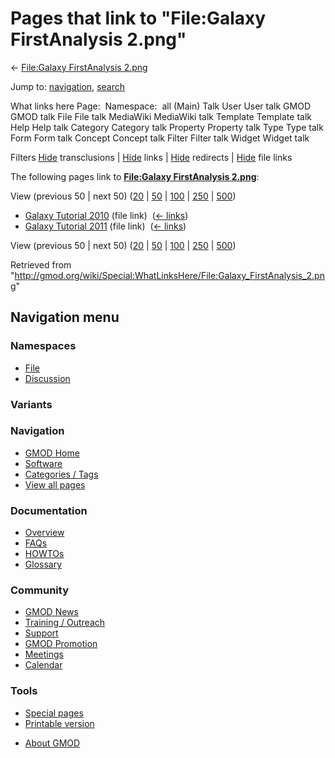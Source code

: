 <div id="mw-page-base" class="noprint">

</div>

<div id="mw-head-base" class="noprint">

</div>

<div id="content" class="mw-body" role="main">

<span id="top"></span>

<div id="mw-js-message" style="display:none;">

</div>



# <span dir="auto">Pages that link to "File:Galaxy FirstAnalysis 2.png"</span>

<div id="bodyContent">

<div id="contentSub">

← [File:Galaxy FirstAnalysis
2.png](/wiki/File:Galaxy_FirstAnalysis_2.png "File:Galaxy FirstAnalysis 2.png")

</div>

<div id="jump-to-nav" class="mw-jump">

Jump to: [navigation](#mw-navigation), [search](#p-search)

</div>

<div id="mw-content-text">

What links here Page:  Namespace:  all (Main) Talk User User talk GMOD
GMOD talk File File talk MediaWiki MediaWiki talk Template Template talk
Help Help talk Category Category talk Property Property talk Type Type
talk Form Form talk Concept Concept talk Filter Filter talk Widget
Widget talk

Filters
[Hide](/mediawiki/index.php?title=Special:WhatLinksHere/File:Galaxy_FirstAnalysis_2.png&hidetrans=1 "Special:WhatLinksHere/File:Galaxy FirstAnalysis 2.png")
transclusions \|
[Hide](/mediawiki/index.php?title=Special:WhatLinksHere/File:Galaxy_FirstAnalysis_2.png&hidelinks=1 "Special:WhatLinksHere/File:Galaxy FirstAnalysis 2.png")
links \|
[Hide](/mediawiki/index.php?title=Special:WhatLinksHere/File:Galaxy_FirstAnalysis_2.png&hideredirs=1 "Special:WhatLinksHere/File:Galaxy FirstAnalysis 2.png")
redirects \|
[Hide](/mediawiki/index.php?title=Special:WhatLinksHere/File:Galaxy_FirstAnalysis_2.png&hideimages=1 "Special:WhatLinksHere/File:Galaxy FirstAnalysis 2.png")
file links

The following pages link to **[File:Galaxy FirstAnalysis
2.png](/wiki/File:Galaxy_FirstAnalysis_2.png "File:Galaxy FirstAnalysis 2.png")**:

View (previous 50 \| next 50)
([20](/mediawiki/index.php?title=Special:WhatLinksHere/File:Galaxy_FirstAnalysis_2.png&limit=20 "Special:WhatLinksHere/File:Galaxy FirstAnalysis 2.png")
\|
[50](/mediawiki/index.php?title=Special:WhatLinksHere/File:Galaxy_FirstAnalysis_2.png&limit=50 "Special:WhatLinksHere/File:Galaxy FirstAnalysis 2.png")
\|
[100](/mediawiki/index.php?title=Special:WhatLinksHere/File:Galaxy_FirstAnalysis_2.png&limit=100 "Special:WhatLinksHere/File:Galaxy FirstAnalysis 2.png")
\|
[250](/mediawiki/index.php?title=Special:WhatLinksHere/File:Galaxy_FirstAnalysis_2.png&limit=250 "Special:WhatLinksHere/File:Galaxy FirstAnalysis 2.png")
\|
[500](/mediawiki/index.php?title=Special:WhatLinksHere/File:Galaxy_FirstAnalysis_2.png&limit=500 "Special:WhatLinksHere/File:Galaxy FirstAnalysis 2.png"))

- [Galaxy Tutorial
  2010](/wiki/Galaxy_Tutorial_2010 "Galaxy Tutorial 2010") (file link) ‎
  <span class="mw-whatlinkshere-tools">([←
  links](/mediawiki/index.php?title=Special:WhatLinksHere&target=Galaxy+Tutorial+2010 "Special:WhatLinksHere"))</span>
- [Galaxy Tutorial
  2011](/wiki/Galaxy_Tutorial_2011 "Galaxy Tutorial 2011") (file link) ‎
  <span class="mw-whatlinkshere-tools">([←
  links](/mediawiki/index.php?title=Special:WhatLinksHere&target=Galaxy+Tutorial+2011 "Special:WhatLinksHere"))</span>

View (previous 50 \| next 50)
([20](/mediawiki/index.php?title=Special:WhatLinksHere/File:Galaxy_FirstAnalysis_2.png&limit=20 "Special:WhatLinksHere/File:Galaxy FirstAnalysis 2.png")
\|
[50](/mediawiki/index.php?title=Special:WhatLinksHere/File:Galaxy_FirstAnalysis_2.png&limit=50 "Special:WhatLinksHere/File:Galaxy FirstAnalysis 2.png")
\|
[100](/mediawiki/index.php?title=Special:WhatLinksHere/File:Galaxy_FirstAnalysis_2.png&limit=100 "Special:WhatLinksHere/File:Galaxy FirstAnalysis 2.png")
\|
[250](/mediawiki/index.php?title=Special:WhatLinksHere/File:Galaxy_FirstAnalysis_2.png&limit=250 "Special:WhatLinksHere/File:Galaxy FirstAnalysis 2.png")
\|
[500](/mediawiki/index.php?title=Special:WhatLinksHere/File:Galaxy_FirstAnalysis_2.png&limit=500 "Special:WhatLinksHere/File:Galaxy FirstAnalysis 2.png"))

</div>

<div class="printfooter">

Retrieved from
"<http://gmod.org/wiki/Special:WhatLinksHere/File:Galaxy_FirstAnalysis_2.png>"

</div>

<div id="catlinks" class="catlinks catlinks-allhidden">

</div>

<div class="visualClear">

</div>

</div>

</div>

<div id="mw-navigation">

## Navigation menu

<div id="mw-head">



<div id="left-navigation">

<div id="p-namespaces" class="vectorTabs" role="navigation"
aria-labelledby="p-namespaces-label">

### Namespaces

- <span id="ca-nstab-image"><a href="/wiki/File:Galaxy_FirstAnalysis_2.png" accesskey="c"
  title="View the file page [c]">File</a></span>
- <span id="ca-talk"><a
  href="/mediawiki/index.php?title=File_talk:Galaxy_FirstAnalysis_2.png&amp;action=edit&amp;redlink=1"
  accesskey="t"
  title="Discussion about the content page [t]">Discussion</a></span>

</div>

<div id="p-variants" class="vectorMenu emptyPortlet" role="navigation"
aria-labelledby="p-variants-label">

### 

### Variants[](#)

<div class="menu">

</div>

</div>

</div>





</div>

</div>

</div>

<div id="mw-panel">

<div id="p-logo" role="banner">

<a href="/wiki/Main_Page"
style="background-image: url(http://gmod.org/images/GMOD-cogs.png);"
title="Visit the main page"></a>

</div>

<div id="p-Navigation" class="portal" role="navigation"
aria-labelledby="p-Navigation-label">

### Navigation

<div class="body">

- <span id="n-GMOD-Home">[GMOD Home](/wiki/Main_Page)</span>
- <span id="n-Software">[Software](/wiki/GMOD_Components)</span>
- <span id="n-Categories-.2F-Tags">[Categories /
  Tags](/wiki/Categories)</span>
- <span id="n-View-all-pages">[View all
  pages](/wiki/Special:AllPages)</span>

</div>

</div>

<div id="p-Documentation" class="portal" role="navigation"
aria-labelledby="p-Documentation-label">

### Documentation

<div class="body">

- <span id="n-Overview">[Overview](/wiki/Overview)</span>
- <span id="n-FAQs">[FAQs](/wiki/Category:FAQ)</span>
- <span id="n-HOWTOs">[HOWTOs](/wiki/Category:HOWTO)</span>
- <span id="n-Glossary">[Glossary](/wiki/Glossary)</span>

</div>

</div>

<div id="p-Community" class="portal" role="navigation"
aria-labelledby="p-Community-label">

### Community

<div class="body">

- <span id="n-GMOD-News">[GMOD News](/wiki/GMOD_News)</span>
- <span id="n-Training-.2F-Outreach">[Training /
  Outreach](/wiki/Training_and_Outreach)</span>
- <span id="n-Support">[Support](/wiki/Support)</span>
- <span id="n-GMOD-Promotion">[GMOD
  Promotion](/wiki/GMOD_Promotion)</span>
- <span id="n-Meetings">[Meetings](/wiki/Meetings)</span>
- <span id="n-Calendar">[Calendar](/wiki/Calendar)</span>

</div>

</div>

<div id="p-tb" class="portal" role="navigation"
aria-labelledby="p-tb-label">

### Tools

<div class="body">

- <span id="t-specialpages"><a href="/wiki/Special:SpecialPages" accesskey="q"
  title="A list of all special pages [q]">Special pages</a></span>
- <span id="t-print"><a
  href="/mediawiki/index.php?title=Special:WhatLinksHere/File:Galaxy_FirstAnalysis_2.png&amp;printable=yes"
  rel="alternate" accesskey="p"
  title="Printable version of this page [p]">Printable version</a></span>

</div>

</div>

</div>

</div>

<div id="footer" role="contentinfo">

- <span id="footer-places-about">[About
  GMOD](/wiki/GMOD:About "GMOD:About")</span>

<!-- -->






</div>
